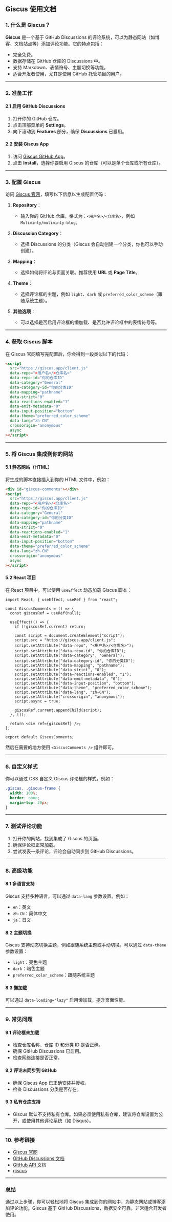 ## Giscus 使用文档

### 1. 什么是 Giscus？

**Giscus** 是一个基于 GitHub Discussions 的评论系统，可以为静态网站（如博客、文档站点等）添加评论功能。它的特点包括：
- 完全免费。
- 数据存储在 GitHub 仓库的 Discussions 中。
- 支持 Markdown、表情符号、主题切换等功能。
- 适合开发者使用，尤其是使用 GitHub 托管项目的用户。

---

### 2. 准备工作

#### 2.1 启用 GitHub Discussions
1. 打开你的 GitHub 仓库。
2. 点击顶部菜单的 **Settings**。
3. 向下滚动到 **Features** 部分，确保 **Discussions** 已启用。

#### 2.2 安装 Giscus App
1. 访问 [Giscus GitHub App](https://github.com/apps/giscus)。
2. 点击 **Install**，选择你要启用 Giscus 的仓库（可以是单个仓库或所有仓库）。

---

### 3. 配置 Giscus

访问 [Giscus 官网](https://giscus.app/)，填写以下信息以生成配置代码：

1. **Repository**：
   - 输入你的 GitHub 仓库，格式为：`<用户名>/<仓库名>`，例如 `Muliminty/muliminty-blog`。

2. **Discussion Category**：
   - 选择 Discussions 的分类（Giscus 会自动创建一个分类，你也可以手动创建）。

3. **Mapping**：
   - 选择如何将评论与页面关联。推荐使用 **URL** 或 **Page Title**。

4. **Theme**：
   - 选择评论框的主题，例如 `light`、`dark` 或 `preferred_color_scheme`（跟随系统主题）。

5. **其他选项**：
   - 可以选择是否启用评论框的懒加载、是否允许评论框中的表情符号等。

---

### 4. 获取 Giscus 脚本

在 Giscus 官网填写完配置后，你会得到一段类似以下的代码：

```html
<script
  src="https://giscus.app/client.js"
  data-repo="<用户名>/<仓库名>"
  data-repo-id="你的仓库ID"
  data-category="General"
  data-category-id="你的分类ID"
  data-mapping="pathname"
  data-strict="0"
  data-reactions-enabled="1"
  data-emit-metadata="0"
  data-input-position="bottom"
  data-theme="preferred_color_scheme"
  data-lang="zh-CN"
  crossorigin="anonymous"
  async
></script>
```

---

### 5. 将 Giscus 集成到你的网站

#### 5.1 静态网站（HTML）
将生成的脚本直接插入到你的 HTML 文件中，例如：

```html
<div id="giscus-comments"></div>
<script
  src="https://giscus.app/client.js"
  data-repo="<用户名>/<仓库名>"
  data-repo-id="你的仓库ID"
  data-category="General"
  data-category-id="你的分类ID"
  data-mapping="pathname"
  data-strict="0"
  data-reactions-enabled="1"
  data-emit-metadata="0"
  data-input-position="bottom"
  data-theme="preferred_color_scheme"
  data-lang="zh-CN"
  crossorigin="anonymous"
  async
></script>
```

#### 5.2 React 项目
在 React 项目中，可以使用 `useEffect` 动态加载 Giscus 脚本：

```tsx
import React, { useEffect, useRef } from "react";

const GiscusComments = () => {
  const giscusRef = useRef(null);

  useEffect(() => {
    if (!giscusRef.current) return;

    const script = document.createElement("script");
    script.src = "https://giscus.app/client.js";
    script.setAttribute("data-repo", "<用户名>/<仓库名>");
    script.setAttribute("data-repo-id", "你的仓库ID");
    script.setAttribute("data-category", "General");
    script.setAttribute("data-category-id", "你的分类ID");
    script.setAttribute("data-mapping", "pathname");
    script.setAttribute("data-strict", "0");
    script.setAttribute("data-reactions-enabled", "1");
    script.setAttribute("data-emit-metadata", "0");
    script.setAttribute("data-input-position", "bottom");
    script.setAttribute("data-theme", "preferred_color_scheme");
    script.setAttribute("data-lang", "zh-CN");
    script.setAttribute("crossorigin", "anonymous");
    script.async = true;

    giscusRef.current.appendChild(script);
  }, []);

  return <div ref={giscusRef} />;
};

export default GiscusComments;
```

然后在需要的地方使用 `<GiscusComments />` 组件即可。

---

### 6. 自定义样式

你可以通过 CSS 自定义 Giscus 评论框的样式。例如：

```css
.giscus, .giscus-frame {
  width: 100%;
  border: none;
  margin-top: 20px;
}
```

---

### 7. 测试评论功能

1. 打开你的网站，找到集成了 Giscus 的页面。
2. 确保评论框正常加载。
3. 尝试发表一条评论，评论会自动同步到 GitHub Discussions。

---

### 8. 高级功能

#### 8.1 多语言支持
Giscus 支持多种语言，可以通过 `data-lang` 参数设置。例如：
- `en`：英文
- `zh-CN`：简体中文
- `ja`：日文

#### 8.2 主题切换
Giscus 支持动态切换主题，例如跟随系统主题或手动切换。可以通过 `data-theme` 参数设置：
- `light`：亮色主题
- `dark`：暗色主题
- `preferred_color_scheme`：跟随系统主题

#### 8.3 懒加载
可以通过 `data-loading="lazy"` 启用懒加载，提升页面性能。

---

### 9. 常见问题

#### 9.1 评论框未加载
- 检查仓库名称、仓库 ID 和分类 ID 是否正确。
- 确保 GitHub Discussions 已启用。
- 检查网络连接是否正常。

#### 9.2 评论未同步到 GitHub
- 确保 Giscus App 已正确安装并授权。
- 检查 Discussions 分类是否存在。

#### 9.3 私有仓库支持
- Giscus 默认不支持私有仓库。如果必须使用私有仓库，建议将仓库设置为公开，或使用其他评论系统（如 Disqus）。

---

### 10. 参考链接

- [Giscus 官网](https://giscus.app/)
- [GitHub Discussions 文档](https://docs.github.com/en/discussions)
- [GitHub API 文档](https://docs.github.com/en/rest)
- [giscus](https://giscus.app/zh-CN)

---

### 总结

通过以上步骤，你可以轻松地将 Giscus 集成到你的网站中，为静态网站或博客添加评论功能。Giscus 基于 GitHub Discussions，数据安全可靠，非常适合开发者使用。